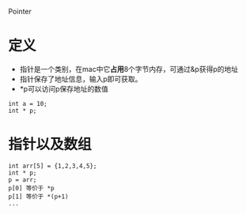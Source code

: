 Pointer
# 定义
- 指针是一个类别，在mac中它**占用**8个字节内存，可通过&p获得p的地址
- 指针保存了地址信息，输入p即可获取。
- *p可以访问p保存地址的数值

```{cpp}
int a = 10;
int * p;

```

# 指针以及数组
```{cpp}
int arr[5] = {1,2,3,4,5};
int * p;
p = arr;
p[0] 等价于 *p
p[1] 等价于 *(p+1)
...
```
